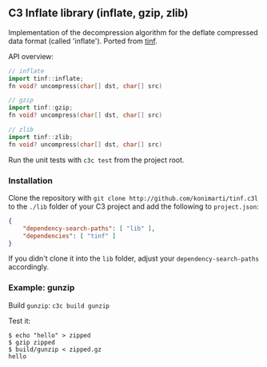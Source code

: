 ## C3 Inflate library (inflate, gzip, zlib)

Implementation of the decompression algorithm for the deflate compressed data
format (called 'inflate'). Ported from [tinf](https://github.com/jibsen/tinf).

API overview:
```cpp
// inflate
import tinf::inflate;
fn void? uncompress(char[] dst, char[] src)

// gzip
import tinf::gzip;
fn void? uncompress(char[] dst, char[] src)

// zlib
import tinf::zlib;
fn void? uncompress(char[] dst, char[] src)
```

Run the unit tests with `c3c test` from the project root.

### Installation

Clone the repository with
```git clone http://github.com/konimarti/tinf.c3l```
to the `./lib` folder of your C3 project and add the following to
`project.json`:

```json
{
    "dependency-search-paths": [ "lib" ],
    "dependencies": [ "tinf" ]
}
```

If you didn't clone it into the `lib` folder, adjust your
`dependency-search-paths` accordingly.

### Example: gunzip

Build `gunzip`:
```c3c build gunzip```

Test it:
```
$ echo "hello" > zipped
$ gzip zipped
$ build/gunzip < zipped.gz
hello
```

